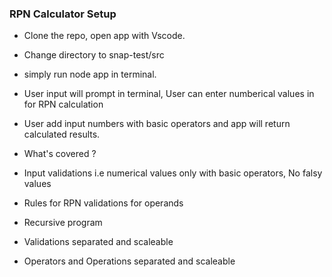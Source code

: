 ### RPN Calculator Setup

- Clone the repo, open app with Vscode.
- Change directory to snap-test/src
- simply run node app in terminal.
- User input will prompt in terminal, User can enter numberical values in for RPN calculation
- User add input numbers with basic operators and app will return calculated results. 


- What's covered ? 
- Input validations i.e numerical values only with basic operators, No falsy values
- Rules for RPN validations for operands
- Recursive program
- Validations separated and scaleable
- Operators and Operations separated and scaleable
